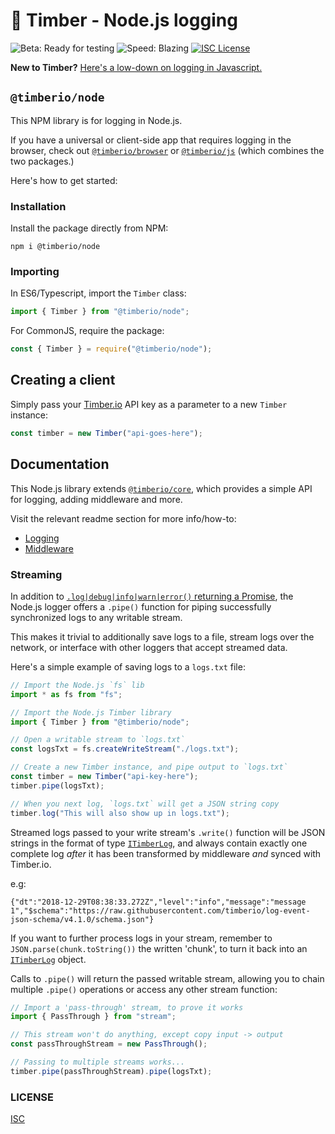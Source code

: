 # 🌲 Timber - Node.js logging

![Beta: Ready for testing](https://img.shields.io/badge/early_release-beta-green.svg)
![Speed: Blazing](https://img.shields.io/badge/speed-blazing%20%F0%9F%94%A5-brightgreen.svg)
[![ISC License](https://img.shields.io/badge/license-ISC-ff69b4.svg)](LICENSE.md)

**New to Timber?** [Here's a low-down on logging in Javascript.](https://github.com/timberio/timber-js)

## `@timberio/node`

This NPM library is for logging in Node.js.

If you have a universal or client-side app that requires logging in the browser, check out [`@timberio/browser`](https://github.com/timberio/timber-js/tree/master/packages/browser) or [`@timberio/js`](https://github.com/timberio/timber-js/tree/master/packages/js) (which combines the two packages.)

Here's how to get started:

### Installation

Install the package directly from NPM:

```
npm i @timberio/node
```

### Importing

In ES6/Typescript, import the `Timber` class:

```typescript
import { Timber } from "@timberio/node";
```

For CommonJS, require the package:

```js
const { Timber } = require("@timberio/node");
```

## Creating a client

Simply pass your [Timber.io](https://timber.io) API key as a parameter to a new `Timber` instance:

```typescript
const timber = new Timber("api-goes-here");
```

## Documentation

This Node.js library extends [`@timberio/core`](https://github.com/timberio/timber-js/tree/master/packages/core), which provides a simple API for logging, adding middleware and more.

Visit the relevant readme section for more info/how-to:

- [Logging](https://github.com/timberio/timber-js/tree/master/packages/core#logging)
- [Middleware](https://github.com/timberio/timber-js/tree/master/packages/core#middleware)

### Streaming

In addition to [`.log|debug|info|warn|error()` returning a Promise](https://github.com/timberio/timber-js/tree/master/packages/core#logging), the Node.js logger offers a `.pipe()` function for piping successfully synchronized logs to any writable stream.

This makes it trivial to additionally save logs to a file, stream logs over the network, or interface with other loggers that accept streamed data.

Here's a simple example of saving logs to a `logs.txt` file:

```typescript
// Import the Node.js `fs` lib
import * as fs from "fs";

// Import the Node.js Timber library
import { Timber } from "@timberio/node";

// Open a writable stream to `logs.txt`
const logsTxt = fs.createWriteStream("./logs.txt");

// Create a new Timber instance, and pipe output to `logs.txt`
const timber = new Timber("api-key-here");
timber.pipe(logsTxt);

// When you next log, `logs.txt` will get a JSON string copy
timber.log("This will also show up in logs.txt");
```

Streamed logs passed to your write stream's `.write()` function will be JSON strings in the format of type [`ITimberLog`](https://github.com/timberio/timber-js/tree/master/packages/types#itimberlog), and always contain exactly one complete log _after_ it has been transformed by middleware _and_ synced with Timber.io.

e.g:

```text
{"dt":"2018-12-29T08:38:33.272Z","level":"info","message":"message 1","$schema":"https://raw.githubusercontent.com/timberio/log-event-json-schema/v4.1.0/schema.json"}
```

If you want to further process logs in your stream, remember to `JSON.parse(chunk.toString())` the written 'chunk', to turn it back into an [`ITimberLog`](https://github.com/timberio/timber-js/tree/master/packages/types#itimberlog) object.

Calls to `.pipe()` will return the passed writable stream, allowing you to chain multiple `.pipe()` operations or access any other stream function:

```typescript
// Import a 'pass-through' stream, to prove it works
import { PassThrough } from "stream";

// This stream won't do anything, except copy input -> output
const passThroughStream = new PassThrough();

// Passing to multiple streams works...
timber.pipe(passThroughStream).pipe(logsTxt);
```

### LICENSE

[ISC](LICENSE.md)
